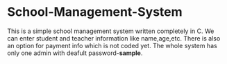 # School-Management-System
This is a simple school management system written completely in C.
We can enter student and teacher information like name,age,etc.
There is also an option for payment info which is not coded yet.
The whole system has only one admin with deafult password-**sample**.
